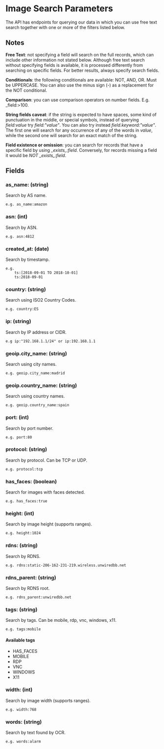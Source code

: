 # Image Search Parameters

The API has endpoints for querying our data in which you can use free text search together with one or more of the filters listed below.


## Notes

**Free Text**: not specifying a field will search on the full records, which can include other information not stated below. Although free text search without specifying fields is available, it is processed differently from searching on specific fields. For better results, always specify search fields.

**Conditionals**: the following conditionals are available: NOT, AND, OR. Must be UPPERCASE. You can also use the minus sign (-) as a replacement for the NOT conditional.

**Comparison**: you can use comparison operators on number fields. E.g. _field:>100.

**String fields caveat**: if the string is expected to have spaces, some kind of punctuation in the middle, or special symbols, instead of querying _field:value_ try _field:"value"_. You can also try instead _field.keyword:"value"_. The first one will search for any occurrence of any of the words in _value_, while the second one will search for an exact match of the string.

**Field existence or omission**: you can search for records that have a specific field by using _\_exists\_:field_. Conversely, for records missing a field it would be _NOT \_exists\_:field_.


## Fields

### as_name: (string)
Search by AS name. 

    e.g. as_name:amazon

### asn: (int)
Search by ASN. 

    e.g. asn:4812

### created_at: (date)
Search by timestamp.

    e.g.
        ts:[2018-09-01 TO 2018-10-01]
        ts:2018-09-01

### country: (string) 
Search using ISO2 Country Codes. 
    
    e.g. country:ES

### ip: (string) 
Search by IP address or CIDR. 

    e.g ip:"192.168.1.1/24" or ip:192.168.1.1

### geoip.city_name: (string) 
Search using city names. 
    
    e.g. geoip.city_name:madrid

### geoip.country_name: (string) 
Search using country names. 
    
    e.g. geoip.country_name:spain

### port: (int) 
Search by port number. 
    
    e.g. port:80

### protocol: (string)
Search by protocol. Can be TCP or UDP. 
    
    e.g. protocol:tcp

### has_faces: (boolean)
Search for images with faces detected.

    e.g. has_faces:true

### height: (int)
Search by image height (supports ranges).

    e.g. height:1024

### rdns: (string)
Search by RDNS.

    e.g. rdns:static-206-162-231-219.wireless.unwiredbb.net

### rdns_parent: (string)
Search by RDNS root.

    e.g. rdns_parent:unwiredbb.net

### tags: (string)
Search by tags. Can be mobile, rdp, vnc, windows, x11.

    e.g. tags:mobile

#### Available tags

* HAS_FACES
* MOBILE
* RDP
* VNC
* WINDOWS
* X11

### width: (int)
Search by image width (supports ranges).

    e.g. width:768

### words: (string)
Search by text found by OCR.

    e.g. words:alarm
